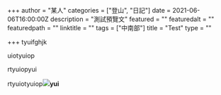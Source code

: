 +++
author = "某人"
categories = ["登山", "日記"]
date = 2021-06-06T16:00:00Z
description = "測試預覽文"
featured = ""
featuredalt = ""
featuredpath = ""
linktitle = ""
tags = ["中南部"]
title = "Test"
type = ""

+++
tyuifghjk

uiotyuiop

rtyuiopyui

rtyuiotyuiop![](/uploads/01.jpg)**yui**